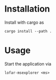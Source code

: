 
# Installation
Install with cargo as
```
cargo install --path .
```


# Usage
Start the application via
```
lofar-msexplorer <ms>
```
